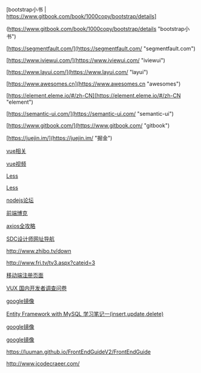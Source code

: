 [bootstrap小书 | https://www.gitbook.com/book/1000copy/bootstrap/details]

(https://www.gitbook.com/book/1000copy/bootstrap/details "bootstrap小书")

[https://segmentfault.com/](https://segmentfault.com/ "segmentfault.com")

[https://www.iviewui.com/](https://www.iviewui.com/ "iviewui")

[https://www.layui.com/](https://www.layui.com/ "layui")

[https://www.awesomes.cn](https://www.awesomes.cn "awesomes")

[https://element.eleme.io/#/zh-CN](https://element.eleme.io/#/zh-CN "element")

[https://semantic-ui.com/](https://semantic-ui.com/ "semantic-ui")

[https://www.gitbook.com/](https://www.gitbook.com/ "gitbook")

[https://juejin.im/](https://juejin.im/ "掘金")

[vue相关](https://github.com/vuejs/awesome-vue "vue相关")

[vue视频](https://www.laravist.com/ "vue视频") 

[Less](http://www.bootcss.com/p/lesscss/#docs "Less语法") 

[Less](http://less.bootcss.com/ "Less特性")

[nodejs论坛](https://cnodejs.org "Less特性")

[前端博克](https://molunerfinn.com/ "前端博克")

[axios全攻略](https://ykloveyxk.github.io/2017/02/25/axios%E5%85%A8%E6%94%BB%E7%95%A5/#more "axios全攻略")

[SDC设计师网址导航](https://www.uisdc.com/ "SDC设计师网址导航")

http://www.zhibo.tv/down

http://www.fri.tv/tv3.aspx?cateid=3

[移动端注册页面](https://lantouzi.com/login?jump=%2Fuser%2Fverify%2Fidcard "移动端注册页面")

[VUX 国内开发者调查问卷](https://wj.qq.com/s/1170299/9518/ "VUX 国内开发者调查问卷")

[google镜像](https://i.gufen.ga/ "google镜像")

[Entity Framework with MySQL 学习笔记一(insert,update,delete)](http://www.cnblogs.com/keatkeat/p/3998468.html "Entity Framework with MySQL 学习笔记一(insert,update,delete)")

[google镜像](http://allsearch.vip/ "google镜像")

[google镜像](https://e.gufen.gq/ "google镜像")


https://luuman.github.io/FrontEndGuideV2/FrontEndGuide

http://www.jcodecraeer.com/



